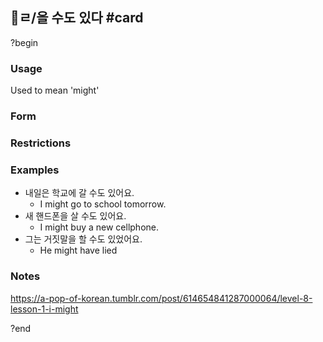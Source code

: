 ## ㄹ/을 수도 있다 #card
?begin
### Usage
Used to mean 'might'
### Form
### Restrictions
### Examples
- 내일은 학교에 갈 수도 있어요.
	- I might go to school tomorrow.
- 새 핸드폰을 살 수도 있어요.
	- I might buy a new cellphone.
- 그는 거짓말을 할 수도 있었어요.
	- He might have lied
### Notes
https://a-pop-of-korean.tumblr.com/post/614654841287000064/level-8-lesson-1-i-might
<!--SR:!2025-07-07,1,230-->
?end

